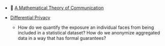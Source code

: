 * :scroll: [A Mathematical Theory of Communication](http://cm.bell-labs.com/cm/ms/what/shannonday/shannon1948.pdf)

* [Differential Privacy](http://www.msr-waypoint.com/pubs/64346/dwork.pdf)
  - How do we quantify the exposure an individual faces from being
    included in a statistical dataset?  How do we anonymize aggregated
    data in a way that has formal guarantees?
